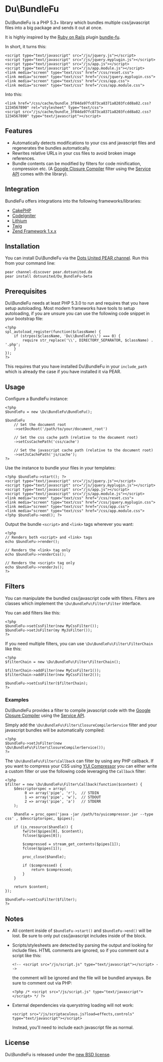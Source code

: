 Du\BundleFu
===========

Du\BundleFu is a PHP 5.3+ library which bundles multiple css/javascript files into a big package and sends it out at once.

It is highly inspired by the [Ruby on Rails](http://rubyonrails.org) plugin [bundle-fu](http://code.google.com/p/bundle-fu/).

In short, it turns this:

    <script type="text/javascript" src="/js/jquery.js"></script>
    <script type="text/javascript" src="/js/jquery.myplugin.js"></script>
    <script type="text/javascript" src="/js/app.js"></script>
    <script type="text/javascript" src="/js/app.module.js"></script>
    <link media="screen" type="text/css" href="/css/reset.css">
    <link media="screen" type="text/css" href="/css/jquery.myplugin.css">
    <link media="screen" type="text/css" href="/css/app.css">
    <link media="screen" type="text/css" href="/css/app.module.css">

Into this:

    <link href="/css/cache/bundle_3f84da97fc873ca8371a8203fcdd8a82.css?1234567890" rel="stylesheet" type="text/css">
    <script src="/js/cache/bundle_3f84da97fc873ca8371a8203fcdd8a82.css?1234567890" type="text/javascript"></script>

## Features ##

  * Automatically detects modifications to your css and javascript files and regenerates the bundles automatically.
  * Rewrites relative URLs in your css files to avoid broken image references.
  * Bundle contents can be modified by filters for code minification, compression etc. (A [Google Closure Compiler](http://code.google.com/closure/compiler/) filter using the [Service API](http://code.google.com/closure/compiler/docs/api-ref.html) comes with the library).

## Integration ##

BundleFu offers integrations into the following frameworks/libraries:

  * [CakePHP](https://github.com/dotsunited/du-bundlefu/tree/master/integration/cakephp/)
  * [CodeIgniter](https://github.com/dotsunited/du-bundlefu/tree/master/integration/codeigniter/)
  * [Lithium](https://github.com/dotsunited/du-bundlefu/tree/master/integration/lithium/)
  * [Twig](https://github.com/dotsunited/du-bundlefu/tree/master/integration/twig/)
  * [Zend Framework 1.x.x](https://github.com/dotsunited/du-bundlefu/tree/master/integration/zf1/)

## Installation ##

You can install Du\BundleFu via the [Dots United PEAR channel](http://pear.dotsunited.de). Run this from your command line:

    pear channel-discover pear.dotsunited.de
    pear install dotsunited/Du_BundleFu-beta

## Prerequisites ##

Du\BundleFu needs at least PHP 5.3.0 to run and requires that you have setup autoloading. Most modern frameworks
have tools to setup autoloading, if you are unsure you can use the following code snippet in your bootstrap file:

    <?php
    spl_autoload_register(function($className) {
        if (strpos($className, 'Du\\BundleFu\\') === 0) {
            require str_replace('\\', DIRECTORY_SEPARATOR, $className) . '.php';
        }
    });
    ?>

This requires that you have installed Du\BundleFu in your `include_path` which is already the case if you have installed it via PEAR.

## Usage ##

Configure a BundleFu instance:

    <?php
    $bundleFu = new \Du\BundleFu\BundleFu();

    $bundleFu
        // Set the document root
        ->setDocRoot('/path/to/your/document_root')

        // Set the css cache path (relative to the document root)
        ->setCssCachePath('css/cache')

        // Set the javascript cache path (relative to the document root)
        ->setJsCachePath('js/cache');
    ?>

Use the instance to bundle your files in your templates:

    <?php $bundleFu->start(); ?>
    <script type="text/javascript" src="/js/jquery.js"></script>
    <script type="text/javascript" src="/js/jquery.myplugin.js"></script>
    <script type="text/javascript" src="/js/app.js"></script>
    <script type="text/javascript" src="/js/app.module.js"></script>
    <link media="screen" type="text/css" href="/css/reset.css">
    <link media="screen" type="text/css" href="/css/jquery.myplugin.css">
    <link media="screen" type="text/css" href="/css/app.css">
    <link media="screen" type="text/css" href="/css/app.module.css">
    <?php $bundleFu->end(); ?>

Output the bundle `<script>` and `<link>` tags wherever you want:

    <?php
    // Renders both <script> and <link> tags
    echo $bundleFu->render();

    // Renders the <link> tag only
    echo $bundleFu->renderCss();

    // Renders the <script> tag only
    echo $bundleFu->renderJs();
    ?>

## Filters ##

You can manipulate the bundled css/javascript code with filters. Filters are classes which implement the `\Du\BundleFu\Filter\Filter` interface.

You can add filters like this:

    <?php
    $bundleFu->setCssFilter(new MyCssFilter());
    $bundleFu->setJsFilter(my MyJsFilter());
    ?>

If you need multiple filters, you can use `\Du\BundleFu\Filter\FilterChain` like this:

    <?php
    $filterChain = new \Du\BundleFu\Filter\FilterChain();

    $filterChain->addFilter(new MyCssFilter1());
    $filterChain->addFilter(new MyCssFilter2());

    $bundleFu->setCssFilter($filterChain);
    ?>

### Examples ###

Du\BundleFu provides a filter to compile javascript code with the [Google Closure Compiler](http://code.google.com/closure/compiler/) using the [Service API](http://code.google.com/closure/compiler/docs/api-ref.html).

Simply add the `\Du\BundleFu\Filter\ClosureCompilerService` filter and your javascript bundles will be automatically compiled:

    <?php
    $bundleFu->setJsFilter(new \Du\BundleFu\Filter\ClosureCompilerService());
    ?>

The `\Du\BundleFu\Filter\Callback` can filter by using any PHP callback. If you want to compress your CSS using [YUI Compressor](http://developer.yahoo.com/yui/compressor/) you can either write a custom filter or use the following code leveraging the `Callback` filter:

    <?php
    $filter = new \Du\BundleFu\Filter\Callback(function($content) {
        $descriptorspec = array(
             0 => array('pipe', 'r'),  // STDIN
             1 => array('pipe', 'w'),  // STDOUT
             2 => array('pipe', 'a')   // STDERR
        );

        $handle = proc_open('java -jar /path/to/yuicompressor.jar --type css' , $descriptorspec, $pipes);

        if (is_resource($handle)) {
            fwrite($pipes[0], $content);
            fclose($pipes[0]);

            $compressed = stream_get_contents($pipes[1]);
            fclose($pipes[1]);

            proc_close($handle);

            if ($compressed) {
                return $compressed;
            }
        }

        return $content;
    });

    $bundleFu->setCssFilter($filter);
    ?>

## Notes ##

  * All content inside of `$bundleFu->start()` and `$bundleFu->end()` will be lost. Be sure to only put css/javascript includes inside of the block.
  * Scripts/stylesheets are detected by parsing the output and looking for include files. HTML comments are ignored, so if you comment out a script like this:

        <!-- <script src="/js/script.js" type="text/javascript"></script> -->

    the comment will be ignored and the file will be bundled anyways. Be sure to comment out via PHP:

        <?php /* <script src="/js/script.js" type="text/javascript"></script> */ ?>

  * External dependencies via querystring loading will not work:

        <script src="/js/scriptaculous.js?load=effects,controls" type="text/javascript"></script>

    Instead, you'll need to include each javascript file as normal.

## License ##

Du\BundleFu is released under the [new BSD license](https://github.com/dotsunited/du-bundlefu/blob/master/LICENSE).
